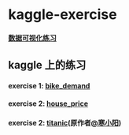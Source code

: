 # kaggle-exercise
#### [数据可视化练习](https://github.com/BrainCai/kaggle-exercise/tree/master/data-visualization)

## kaggle 上的练习
#### exercise 1: [bike_demand](https://github.com/BrainCai/kaggle-exercise/tree/master/bike_demand)<br>
#### exercise 2: [house_price](https://github.com/BrainCai/kaggle-exercise/tree/master/hous_price)<br>
#### exercise 2: [titanic](https://github.com/BrainCai/kaggle-exercise/tree/master/Titanic)(原作者[@寒小阳](https://github.com/HanXiaoyang/Kaggle_Titanic))
